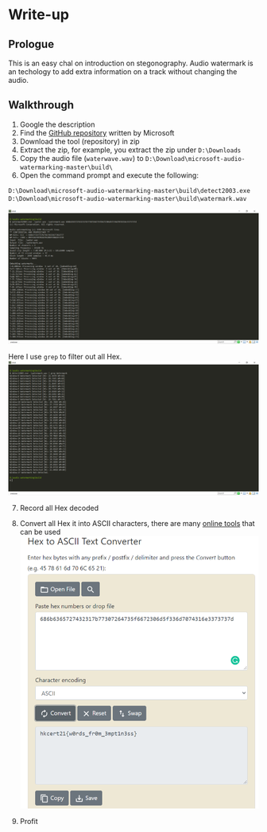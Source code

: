 Write-up
===

## Prologue

This is an easy chal on introduction on stegonography. Audio watermark is an techology to add extra information on a track without changing the audio.

## Walkthrough

1. Google the description
2. Find the [GitHub repository](https://github.com/toots/microsoft-audio-watermarking) written by Microsoft 
3. Download the tool (repository) in zip
4. Extract the zip, for example, you extract the zip under `D:\Downloads`
5. Copy the audio file (`waterwave.wav`) to `D:\Download\microsoft-audio-watermarking-master\build\`
6. Open the command prompt and execute the following:
```
D:\Download\microsoft-audio-watermarking-master\build\detect2003.exe D:\Download\microsoft-audio-watermarking-master\build\watermark.wav
```
![](./001.PNG)

Here I use `grep` to filter out all Hex.
![](./002.PNG)

7. Record all Hex decoded
8. Convert all Hex it into ASCII characters, there are many [online tools](https://www.binaryhexconverter.com/hex-to-ascii-text-converter) that can be used
![](./003.PNG)

9. Profit

